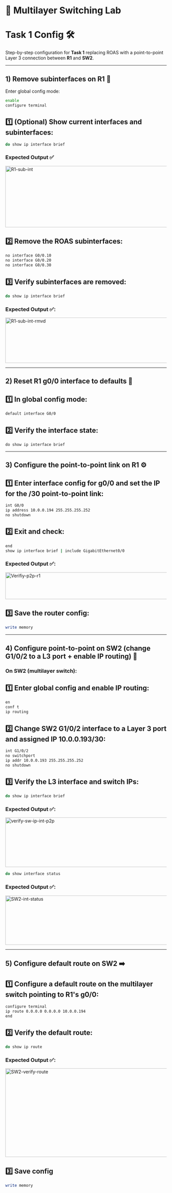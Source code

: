 # 🧩 Multilayer Switching Lab

# Task 1 Config 🛠️
Step-by-step configuration for **Task 1** replacing ROAS with a point-to-point Layer 3 connection between **R1** and **SW2**.

---

## 1) Remove subinterfaces on R1 🧹
Enter global config mode:
```bash
enable
configure terminal
```

## 1️⃣ (Optional) Show current interfaces and subinterfaces:
```bash
do show ip interface brief
```

### Expected Output ✅
<img width="813" height="192" alt="R1-sub-int" src="https://github.com/user-attachments/assets/c4bd555f-8d1d-4de9-9a63-30d7f81c9b64" />


## 2️⃣ Remove the ROAS subinterfaces:
```bash
no interface G0/0.10
no interface G0/0.20
no interface G0/0.30
```

## 3️⃣ Verify subinterfaces are removed:
```bash
do show ip interface brief
```

### Expected Output ✅:
<img width="817" height="142" alt="R1-sub-int-rmvd" src="https://github.com/user-attachments/assets/80079071-eee0-47a4-867f-debe03293427" />

---

## 2) Reset R1 g0/0 interface to defaults 🔁

## 1️⃣ In global config mode:
```bash
default interface G0/0
```

## 2️⃣ Verify the interface state:
```
do show ip interface brief
```

---

## 3) Configure the point-to-point link on R1 ⚙️

## 1️⃣ Enter interface config for g0/0 and set the IP for the /30 point-to-point link:
```bash
int G0/0
ip address 10.0.0.194 255.255.255.252
no shutdown
```

## 2️⃣ Exit and check:
```bash
end
show ip interface brief | include GigabitEthernet0/0
```

### Expected Output ✅:
<img width="767" height="84" alt="Verifiy-p2p-r1" src="https://github.com/user-attachments/assets/ffa66e7c-e1b6-4696-889d-6912231928f8" />


## 3️⃣ Save the router config:
```bash
write memory
```

---

## 4) Configure point-to-point on SW2 (change G1/0/2 to a L3 port + enable IP routing) 🔌
### On SW2 (multilayer switch):

## 1️⃣ Enter global config and enable IP routing:
```bash
en
conf t
ip routing
```

## 2️⃣ Change SW2 G1/0/2 interface to a Layer 3 port and assigned IP 10.0.0.193/30:
```bash
int G1/0/2
no switchport
ip addr 10.0.0.193 255.255.255.252
no shutdown
```

## 3️⃣ Verify the L3 interface and switch IPs:
```bash
do show ip interface brief
```

### Expected Output ✅:
<img width="819" height="155" alt="verify-sw-ip-int-p2p" src="https://github.com/user-attachments/assets/4116edb9-ba34-4790-af35-7468d3cdafb8" />

```bash
do show interface status
```

### Expected Output ✅:
<img width="818" height="154" alt="SW2-int-status" src="https://github.com/user-attachments/assets/b7bba67a-5c7e-4163-9063-747656417ac9" />

---

## 5) Configure default route on SW2 ➡️
## 1️⃣ Configure a default route on the multilayer switch pointing to R1's g0/0:
```bash
configure terminal
ip route 0.0.0.0 0.0.0.0 10.0.0.194
end
```

## 2️⃣ Verify the default route:
```bash
do show ip route
```

### Expected Output ✅:
<img width="809" height="277" alt="SW2-verify-route" src="https://github.com/user-attachments/assets/28c71843-13df-4018-8321-d2c94a6432c3" />

## 3️⃣ Save config
```bash
write memory
```
